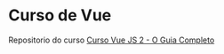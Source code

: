 # Curso de Vue
Repositorio do curso [Curso Vue JS 2 - O Guia Completo](https://www.udemy.com/share/101WwuBUIbdl1WRXg=/)
